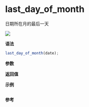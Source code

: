 # last_day_of_month

日期所在月的最后一天

![](https://img.shields.io/badge/-Date-blue)

**语法**

```js
last_day_of_month(date);
```

**参数**

**返回值**

**示例**

```js

```

**参考**
